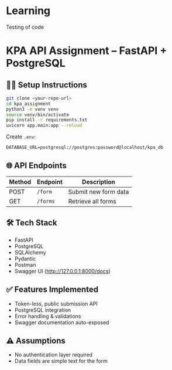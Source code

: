 # Learning
Testing of code
# KPA API Assignment – FastAPI + PostgreSQL

## 👩‍💻 Setup Instructions

```bash
git clone <your-repo-url>
cd kpa_assignment
python3 -m venv venv
source venv/bin/activate
pip install -r requirements.txt
uvicorn app.main:app --reload
```

Create `.env`:
```
DATABASE_URL=postgresql://postgres:password@localhost/kpa_db
```

## 🌐 API Endpoints

| Method | Endpoint     | Description           |
|--------|--------------|-----------------------|
| POST   | `/form`      | Submit new form data  |
| GET    | `/forms`     | Retrieve all forms    |

## 🛠 Tech Stack
- FastAPI
- PostgreSQL
- SQLAlchemy
- Pydantic
- Postman
- Swagger UI (http://127.0.0.1:8000/docs)

## ✅ Features Implemented
- Token-less, public submission API
- PostgreSQL integration
- Error handling & validations
- Swagger documentation auto-exposed

## ⚠️ Assumptions
- No authentication layer required
- Data fields are simple text for the form
